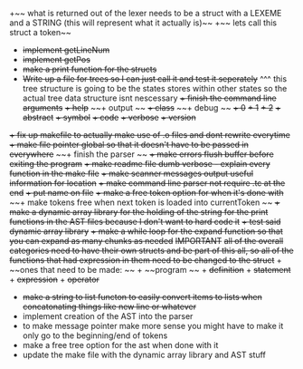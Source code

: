 +~~ what is returned out of the lexer needs to be a struct with a LEXEME and a STRING (this will represent what it actually is)~~
+~~ lets call this struct a token~~
+ ~~implement getLineNum~~
+ ~~implement getPos~~
+ ~~make a print function for the structs~~
+ ~~Write up a file for trees so I can just call it and test it seperately~~
^^^ this tree structure is going to be the states stores within other states so the actual tree data structure isnt nescessary 
~~+ finish the command line arguments~~ 
    ~~+ help~~
    ~~+ output ~~
    ~~+ class~~
    ~~+ debug ~~
        ~~+ 0~~
        ~~+ 1~~
        ~~+ 2~~
    ~~+ abstract~~ 
    ~~+ symbol~~
    ~~+ code~~
    ~~+ verbose~~
    ~~+ version~~ 

~~+ fix up makefile to actually make use of .o files and dont rewrite everytime~~
~~+ make file pointer global so that it doesn't have to be passed in everywhere~~
~~+ finish the parser ~~
~~+ make errors flush buffer before exiting the program~~
~~+ make readme file dumb verbose - explain every function in the make file~~ 
~~+ make scanner messages output useful information for location~~
~~+ make command line parser not require .tc at the end~~ 
~~+ put name on file~~
~~+ make a free token option for when it's done with~~
~~+ make tokens free when next token is loaded into currentToken ~~
~~+ make a dynamic array library for the holding of the string for the print functions in the AST files because I don't want to hard code it~~ 
~~+ test said dynamic array library~~ 
~~+ make a while loop for the expand function so that you can expand as many chunks as needed~~
~~IMPORTANT~~ 
    ~~all of the overall categories need to have their own structs and be part of this all, so all of the functions that had expression in them need to be changed to the struct~~
        + ~~ones that need to be made: ~~
            + ~~program ~~
            + ~~definition~~ 
            + ~~statement~~
            + ~~expression~~
            + ~~operator~~
+ ~~make a string to list functon to easily convert items to lists when concatonating things like new line or whatever~~ 
+ implement creation of the AST into the parser
+ to make message pointer make more sense you might have to make it only go to the beginning/end of tokens 
+ make a free tree option for the ast when done with it
+ update the make file with the dynamic array library and AST stuff
